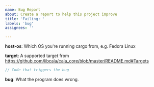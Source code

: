 ```yaml
---
name: Bug Report
about: Create a report to help this project improve
title: 'Failing: '
labels: 'bug'
assignees: ''

---
```


**host-os**: Which OS you're running cargo from, e.g. Fedora Linux

**target**: A supported target from https://github.com/libcala/cala_core/blob/master/README.md#Targets

```rust
// Code that triggers the bug
```

**bug**: What the program does wrong.
